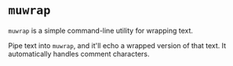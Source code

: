 # `muwrap`

`muwrap` is a simple command-line utility for wrapping text.

Pipe text into `muwrap`, and it'll echo a wrapped version of that text. It automatically handles comment characters.
